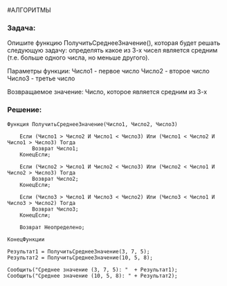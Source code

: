 #АЛГОРИТМЫ 
### Задача:
Опишите функцию ПолучитьСреднееЗначение(), которая будет решать следующую задачу:
определять какое из 3-х чисел является средним (т.е. больше одного числа, но меньше другого).

Параметры функции:
Число1 - первое число
Число2 - второе число
Число3 - третье число

Возвращаемое значение:
Число, которое является средним из 3-х
### Решение:
```bsl
Функция ПолучитьСреднееЗначение(Число1, Число2, Число3)

    Если (Число1 > Число2 И Число1 < Число3) Или (Число1 < Число2 И Число1 > Число3) Тогда
        Возврат Число1;
    КонецЕсли;
    
    Если (Число2 > Число1 И Число2 < Число3) Или (Число2 < Число1 И Число2 > Число3) Тогда
        Возврат Число2;
    КонецЕсли;
    
    Если (Число3 > Число1 И Число3 < Число2) Или (Число3 < Число1 И Число3 > Число2) Тогда
        Возврат Число3;
    КонецЕсли;
    
    Возврат Неопределено;
	
КонецФункции

Результат1 = ПолучитьСреднееЗначение(3, 7, 5);
Результат2 = ПолучитьСреднееЗначение(10, 5, 8);

Сообщить("Среднее значение (3, 7, 5): "	 + Результат1);
Сообщить("Среднее значение (10, 5, 8): " + Результат2);
```